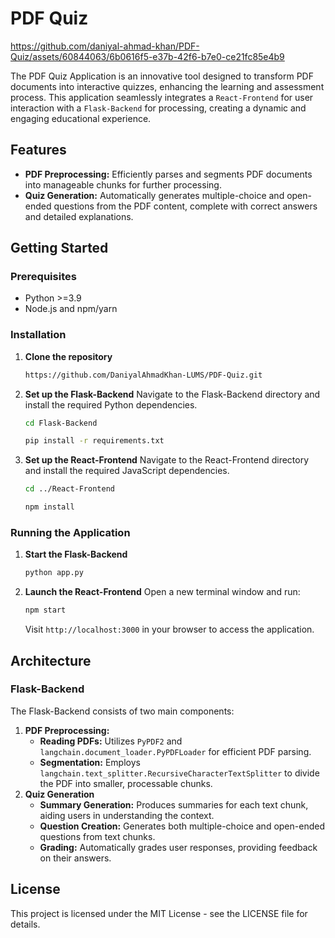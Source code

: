
# PDF Quiz

https://github.com/daniyal-ahmad-khan/PDF-Quiz/assets/60844063/6b0616f5-e37b-42f6-b7e0-ce21fc85e4b9



The PDF Quiz Application is an innovative tool designed to transform PDF documents into interactive quizzes, enhancing the learning and assessment process. This application seamlessly integrates a `React-Frontend` for user interaction with a `Flask-Backend` for processing, creating a dynamic and engaging educational experience.

## Features

- **PDF Preprocessing:** Efficiently parses and segments PDF documents into manageable chunks for further processing.
- **Quiz Generation:** Automatically generates multiple-choice and open-ended questions from the PDF content, complete with correct answers and detailed explanations.

## Getting Started

### Prerequisites

- Python >=3.9
- Node.js and npm/yarn

### Installation

1. **Clone the repository**
   ```bash
   https://github.com/DaniyalAhmadKhan-LUMS/PDF-Quiz.git
2. **Set up the Flask-Backend**
   Navigate to the Flask-Backend directory and install the required Python dependencies.
   ```bash
   cd Flask-Backend
   ```
   ```bash
   pip install -r requirements.txt
   ```
3. **Set up the React-Frontend**
   Navigate to the React-Frontend directory and install the required JavaScript dependencies.
   ```bash
   cd ../React-Frontend
   ```
   ```bash
   npm install
   ```
### Running the Application
1. **Start the Flask-Backend**
   ```bash
   python app.py
   ```
2. **Launch the React-Frontend**
   Open a new terminal window and run:
   ```bash
   npm start
   ```
   Visit `http://localhost:3000` in your browser to access the application.
## Architecture
### Flask-Backend
The Flask-Backend consists of two main components:
1. **PDF Preprocessing:**
   * **Reading PDFs:** Utilizes `PyPDF2` and `langchain.document_loader.PyPDFLoader` for efficient PDF parsing.
   * **Segmentation:** Employs `langchain.text_splitter.RecursiveCharacterTextSplitter` to divide the PDF into smaller, processable chunks.
2. **Quiz Generation**
   * **Summary Generation:** Produces summaries for each text chunk, aiding users in understanding the context.
   * **Question Creation:** Generates both multiple-choice and open-ended questions from text chunks.
   * **Grading:** Automatically grades user responses, providing feedback on their answers.
  
## License
This project is licensed under the MIT License - see the LICENSE file for details.
